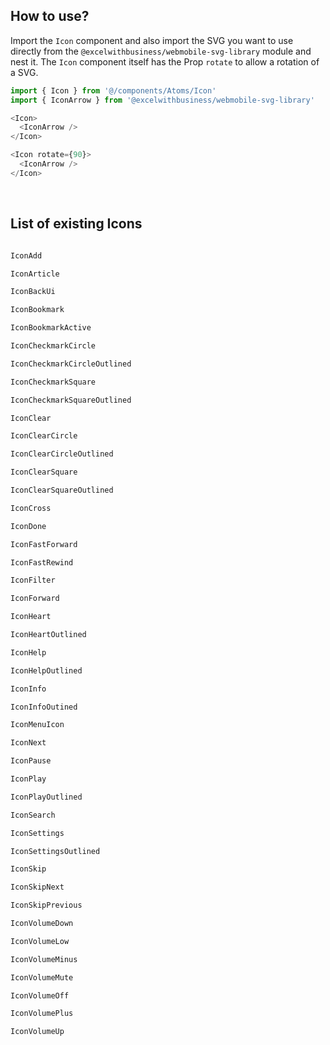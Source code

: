 ## How to use?
Import the `Icon` component and also import the SVG you want to use directly from the `@excelwithbusiness/webmobile-svg-library` module and nest it. The `Icon` component itself has the Prop `rotate` to allow a rotation of a SVG.

```javascript
import { Icon } from '@/components/Atoms/Icon'
import { IconArrow } from '@excelwithbusiness/webmobile-svg-library'

<Icon>
  <IconArrow />
</Icon>

<Icon rotate={90}> 
  <IconArrow />
</Icon>
```

  &nbsp;

## List of existing Icons

```js

IconAdd

IconArticle

IconBackUi

IconBookmark

IconBookmarkActive

IconCheckmarkCircle

IconCheckmarkCircleOutlined

IconCheckmarkSquare

IconCheckmarkSquareOutlined

IconClear

IconClearCircle

IconClearCircleOutlined

IconClearSquare

IconClearSquareOutlined

IconCross

IconDone

IconFastForward

IconFastRewind

IconFilter

IconForward

IconHeart

IconHeartOutlined

IconHelp

IconHelpOutlined

IconInfo

IconInfoOutined

IconMenuIcon

IconNext

IconPause

IconPlay

IconPlayOutlined

IconSearch

IconSettings

IconSettingsOutlined

IconSkip

IconSkipNext

IconSkipPrevious

IconVolumeDown

IconVolumeLow

IconVolumeMinus

IconVolumeMute

IconVolumeOff

IconVolumePlus

IconVolumeUp

```
